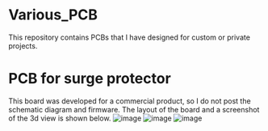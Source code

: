 # Various_PCB
 
This repository contains PCBs that I have designed for custom or private projects.
# PCB for surge protector
This board was developed for a commercial product, so I do not post the schematic diagram and firmware.
The layout of the board and a screenshot of the 3d view is shown below.
![image](https://user-images.githubusercontent.com/91215296/221420974-0651321a-40ff-4cbb-8ff6-41b51c0fd4c0.png)
![image](https://user-images.githubusercontent.com/91215296/221421011-fa4682bd-8120-4827-a3d8-b4ba4aebcc4c.png)
![image](https://user-images.githubusercontent.com/91215296/221421035-b5bb8392-56f1-4100-ae49-c632e87393a5.png)

